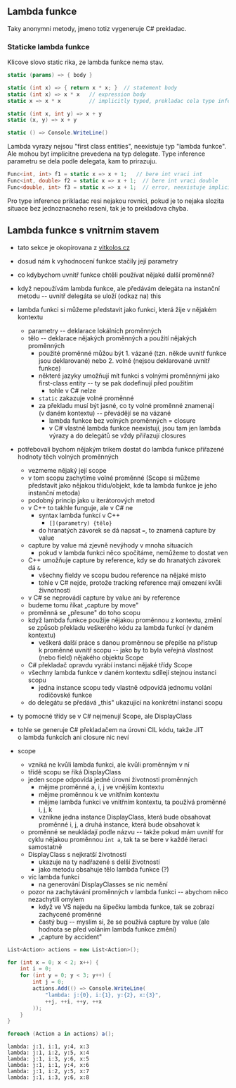 ## Lambda funkce

Taky anonymni metody, jmeno totiz vygeneruje C# prekladac.

### Staticke lambda funkce

Klicove slovo static rika, ze lambda funkce nema stav.

```c#
static (params) => { body }

static (int x) => { return x * x; }  // statement body
static (int x) => x * x   // expression body
static x => x * x         // implicitly typed, prekladac cela type inference

static (int x, int y) => x + y
static (x, y) => x + y

static () => Console.WriteLine()
```

Lambda vyrazy nejsou "first class entities", neexistuje typ "lambda funkce". Ale mohou byt implicitne prevedena na typ delegate. Type inference parametru se dela podle delegata, kam to prirazuju.

```c#
Func<int, int> f1 = static x => x + 1;   // bere int vraci int
Func<int, double> f2 = static x => x + 1;  // bere int vraci double
Func<double, int> f3 = static x => x + 1;  // error, neexistuje implicitni konverze z double na int
```

Pro type inference prikladac resi nejakou rovnici, pokud je to nejaka slozita situace bez jednoznacneho reseni, tak je to prekladova chyba.

## Lambda funkce s vnitrnim stavem

- tato sekce je okopirovana z [vitkolos.cz](https://www.vitkolos.cz/node/view/notes-ipp/main/semestr4/pokrocile-programovani-c-sharp/prednaska.md)
- dosud nám k vyhodnocení funkce stačily její parametry
- co kdybychom uvnitř funkce chtěli používat nějaké další
  proměnné?
- když nepoužívám lambda funkce, ale předávám delegáta na
  instanční metodu -- uvnitř delegáta se uloží (odkaz na) this
- lambda funkci si můžeme představit jako funkci, která žije
  v nějakém kontextu
  - parametry -- deklarace lokálních proměnných
  - tělo -- deklarace nějakých proměnných a použití nějakých
    proměnných
    - použité proměnné můžou být 1. vázané (tzn. někde uvnitř
      funkce jsou deklarované) nebo 2. volné (nejsou
      deklarované uvnitř funkce)
    - některé jazyky umožňují mít funkci s volnými proměnnými
      jako first-class entity -- ty se pak dodefinují před
      použitím
      - tohle v C# nelze
    - `static` zakazuje volné proměnné
    - za překladu musí být jasné, co ty volné proměnné
      znamenají (v daném kontextu) -- převádějí se na vázané
      - lambda funkce bez volných proměnných = closure
      - v C# vlastně lambda funkce neexistují, jsou tam jen
        lambda výrazy a do delegátů se vždy přiřazují
        closures
- potřebovali bychom nějakým trikem dostat do lambda funkce
  přiřazené hodnoty těch volných proměnných
  - vezmeme nějaký její scope
  - v tom scopu zachytíme volné proměnné (Scope si můžeme
    představit jako nějakou třídu/objekt, kde ta lambda funkce
    je jeho instanční metoda)
  - podobný princip jako u iterátorových metod
  - v C++ to takhle funguje, ale v C# ne
    - syntax lambda funkcí v C++
      - `[](parametry) {tělo}`
    - do hranatých závorek se dá napsat `=`, to znamená
      capture by value
  - capture by value má zjevně nevýhody v mnoha situacích
    - pokud v lambda funkci něco spočítáme, nemůžeme to dostat
      ven
  - C++ umožňuje capture by reference, kdy se do hranatých
    závorek dá `&`
    - všechny fieldy ve scopu budou reference na nějaké místo
    - tohle v C# nejde, protože tracking reference mají
      omezení kvůli živnotnosti
  - v C# se neprovádí capture by value ani by reference
  - budeme tomu říkat „capture by move"
  - proměnná se „přesune" do toho scopu
  - když lambda funkce použije nějakou proměnnou z kontextu,
    změní se způsob překladu veškerého kódu za lambda funkcí
    (v daném kontextu)
    - veškerá další práce s danou proměnnou se přepíše na
      přístup k proměnné uvnitř scopu -- jako by to byla
      veřejná vlastnost (nebo field) nějakého objektu Scope
  - C# překladač opravdu vyrábí instanci nějaké třídy Scope
  - všechny lambda funkce v daném kontextu sdílejí stejnou
    instanci scopu
    - jedna instance scopu tedy vlastně odpovídá jednomu
      volání rodičovské funkce
  - do delegátu se předává „this" ukazující na konkrétní
    instanci scopu
- ty pomocné třídy se v C# nejmenují Scope, ale DisplayClass
- tohle se generuje C# překladačem na úrovni CIL kódu, takže JIT
  o lambda funkcích ani closure nic neví

- scope
  - vzniká ne kvůli lambda funkci, ale kvůli proměnným v ní
  - třídě scopu se říká DisplayClass
  - jeden scope odpovídá jedné úrovni životnosti proměnných
    - mějme proměnné a, i, j ve vnějším kontextu
    - mějme proměnnou k ve vnitřním kontextu
    - mějme lambda funkci ve vnitřním kontextu, ta používá
      proměnné i, j, k
    - vznikne jedna instance DisplayClass, která bude obsahovat
      proměnné i, j, a druhá instance, která bude obsahovat k
  - proměnné se neukládají podle názvu -- takže pokud mám uvnitř for
    cyklu nějakou proměnnou `int a`, tak ta se bere v každé iteraci
    samostatně
  - DisplayClass s nejkratší životností
    - ukazuje na ty nadřazené s delší životností
    - jako metodu obsahuje tělo lambda funkce (?)
  - víc lambda funkcí
    - na generování DisplayClasses se nic nemění
  - pozor na zachytávání proměnných v lambda funkci -- abychom něco
    nezachytili omylem
    - když ve VS najedu na šipečku lambda funkce, tak se zobrazí
      zachycené proměnné
    - častý bug -- myslím si, že se používá capture by value (ale
      hodnota se před voláním lambda funkce změní)
    - „capture by accident"

```c#
List<Action> actions = new List<Action>();

for (int x = 0; x < 2; x++) {
    int i = 0;
    for (int y = 0; y < 3; y++) {
        int j = 0;
        actions.Add(() => Console.WriteLine(
            "lambda: j:{0}, i:{1}, y:{2}, x:{3}",
            ++j, ++i, ++y, ++x
        ));
    }
}

foreach (Action a in actions) a();
```

```
lambda: j:1, i:1, y:4, x:3
lambda: j:1, i:2, y:5, x:4
lambda: j:1, i:3, y:6, x:5
lambda: j:1, i:1, y:4, x:6
lambda: j:1, i:2, y:5, x:7
lambda: j:1, i:3, y:6, x:8
```
